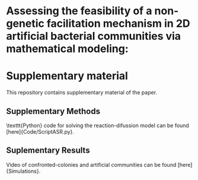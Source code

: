 # Assessing the feasibility of a non-genetic facilitation mechanism in 2D artificial bacterial communities via mathematical modeling:
# Supplementary material

This repository contains supplementary material of the paper.

## Supplementary Methods

\texttt{Python} code for solving the reaction-difussion model can be found [here]{Code/ScriptASR.py}.

## Suplementary Results

Video of confronted-colonies and artificial communities can be found [here]{Simulations}.
